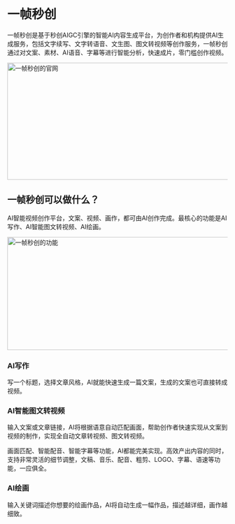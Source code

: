 # 一帧秒创

一帧秒创是基于秒创AIGC引擎的智能AI内容生成平台，为创作者和机构提供AI生成服务，包括文字续写、文字转语音、文生图、图文转视频等创作服务，一帧秒创通过对文案、素材、AI语音、字幕等进行智能分析，快速成片，零门槛创作视频。

<a class="js" href="https://ai-bot.cn/wp-content/uploads/2023/04/yizhentv-banner.jpeg" data-fancybox="fancybox" data-caption="一帧秒创的官网"><img class="alignnone size-full wp-image-1886 loaded" src="https://ai-bot.cn/wp-content/uploads/2023/04/yizhentv-banner.jpeg" alt="一帧秒创的官网" width="800" height="268" data-src="https://ai-bot.cn/wp-content/uploads/2023/04/yizhentv-banner.jpeg" data-was-processed="true" /></a>
<h2><strong>一帧秒创可以做什么？</strong></h2>
AI智能视频创作平台，文案、视频、画作，都可由AI创作完成。最核心的功能是AI写作、AI智能图文转视频、AI绘画。

<a class="js" href="https://ai-bot.cn/wp-content/uploads/2023/04/yizhentv-features.jpeg" data-fancybox="fancybox" data-caption="一帧秒创的功能"><img class="alignnone size-full wp-image-1887 loaded" src="https://ai-bot.cn/wp-content/uploads/2023/04/yizhentv-features.jpeg" alt="一帧秒创的功能" width="800" height="259" data-src="https://ai-bot.cn/wp-content/uploads/2023/04/yizhentv-features.jpeg" data-was-processed="true" /></a>
<h3><strong>AI</strong><strong>写作</strong></h3>
写一个标题，选择文章风格，AI就能快速生成一篇文案，生成的文案也可直接转成视频。
<h3><strong>AI</strong><strong>智能图文转</strong><strong>视频</strong></h3>
输入文案或文章链接，AI将根据语意自动匹配画面，帮助创作者快速实现从文案到视频的制作，实现全自动文章转视频、图文转视频。

画面匹配、智能配音、智能字幕等功能，AI都能完美实现。高效产出内容的同时，支持非常灵活的细节调整，文稿、音乐、配音、粗剪、LOGO、字幕、语速等功能，一应俱全。
<h3><strong>AI</strong><strong>绘</strong><strong>画</strong></h3>
输入关键词描述你想要的绘画作品，AI将自动生成一幅作品，描述越详细，画作越细致。

&nbsp;